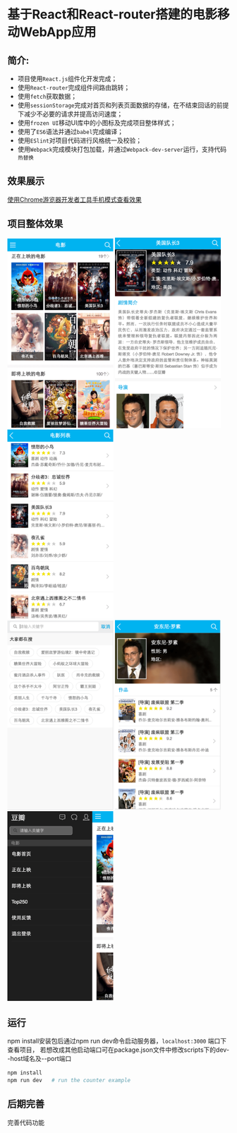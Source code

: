 
基于React和React-router搭建的电影移动WebApp应用
======

简介:
----
- 项目使用`React.js`组件化开发完成；
- 使用`React-router`完成组件间路由跳转；
- 使用`fetch`获取数据；
- 使用`sessionStorage`完成对首页和列表页面数据的存储，在不结束回话的前提下减少不必要的请求并提高访问速度；
- 使用`frozen UI`移动UI库中的小图标及完成项目整体样式；
- 使用了`ES6`语法并通过`babel`完成编译；
- 使用`ESlint`对项目代码进行风格统一及校验；
- 使用`Webpack`完成模块打包加载，并通过`Webpack-dev-server`运行，支持代码`热替换`

效果展示
----
<a href="http://loogeek.github.io/MovieApp-React" target="\_blank">使用Chrome游览器开发者工具手机模式查看效果</a>

项目整体效果
-------
<div>
  <img src="https://raw.githubusercontent.com/Loogeek/Project_Imgs/master/MovieApp-Vue/1.png" width="240px"/>
  <img src="https://raw.githubusercontent.com/Loogeek/Project_Imgs/master/MovieApp-Vue/3.png" width="240px"/>
  <img src="https://raw.githubusercontent.com/Loogeek/Project_Imgs/master/MovieApp-Vue/4.png" width="240px"/>
</div>
<div>
  <img src="https://raw.githubusercontent.com/Loogeek/Project_Imgs/master/MovieApp-Vue/5.png" width="240px"/>
  <img src="https://raw.githubusercontent.com/Loogeek/Project_Imgs/master/MovieApp-Vue/6.png" width="240px"/>
  <img src="https://raw.githubusercontent.com/Loogeek/Project_Imgs/master/MovieApp-Vue/2.png" width="240px"/>
</div>

运行
-------
npm install安装包后通过npm run dev命令启动服务器，`localhost:3000` 端口下查看项目，
若想改成其他启动端口可在package.json文件中修改scripts下的dev--host域名及--port端口

``` bash
npm install    
npm run dev   # run the counter example
```

后期完善
-------
完善代码功能
